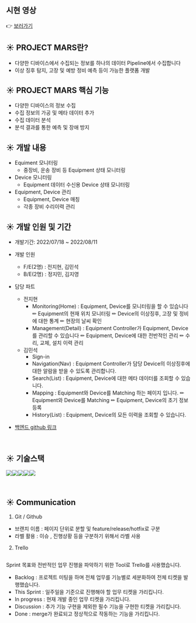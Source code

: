 ## 시현 영상

👉 [보러가기]()
<br />

## ☀️ PROJECT MARS란?

- 다양한 디바이스에서 수집되는 정보를 하나의 데이터 Pipeline에서 수집합니다
- 이상 징후 탐지, 고장 및 예방 정비 예측 등이 가능한 플랫폼 개발

## ☀️ PROJECT MARS 핵심 기능

- 다양한 디바이스의 정보 수집
- 수집 정보의 가공 및 메타 데이터 추가
- 수집 데이터 분석
- 분석 결과를 통한 예측 및 장애 방지
  <br />

## ☀️ 개발 내용

- Equiment 모니터링
  - 중장비, 운송 장비 등 Equipment 상태 모니터링
- Device 모니터링
  - Equipment 데이터 수신용 Device 상태 모니터링
- Equipment, Device 관리
  - Equipment, Device 매칭
  - 각종 장비 수리이력 관리

## ☀️ 개발 인원 및 기간

- 개발기간: 2022/07/18 ~ 2022/08/11

- 개발 인원

  - F/E(2명) : 전지현, 김민석
  - B/E(2명) : 정지민, 김지영

- 담당 파트

  - 전지현
    - Monitoring(Home) : Equipment, Device를 모니터링을 할 수 있습니다
      ✏︎ Equipment의 현재 위치 모니터링
      ✏︎ Device의 이상징후, 고장 및 정비에 대한 통계
      ✏︎ 현장의 날씨 확인
    - Management(Detail) : Equipment Controller가 Equipment, Device를 관리할 수 있습니다
      ✏︎ Equipment, Device에 대한 전반적인 관리
      ✏︎ 수리, 교체, 설치 이력 관리
  - 김민석
    - Sign-in
    - Navigation(Nav) : Equipment Controller가 담당 Device의 이상징후에 대한 알람을 받을 수 있도록 관리합니다.
    - Search(List) : Equipment, Device에 대한 메타 데이터를 조회할 수 있습니다.
    - Mapping : Equipment와 Device를 Matching 하는 페이지 입니다.
      ✏︎ Equipment와 Device를 Matching
      ✏︎ Equipment, Device의 초기 정보 등록
    - History(List) : Equipment, Device의 모든 이력을 조회할 수 있습니다.

- [백엔드 github 링크](https://github.com/jiminnote/Mars_project)

<br />

## ☀️ 기술스택

<img src="https://img.shields.io/badge/react-61DAFB?style=flat-square&logo=react&logoColor=white"/><img src="https://img.shields.io/badge/TypeScript-3178C6?style=flat-square&logo=TypeScript&logoColor=white"/><img src="https://img.shields.io/badge/MobX-FF9955?style=flat-square&logo=MobX&logoColor=white"/><img src="https://img.shields.io/badge/ReactRouter-CA4245?style=flat-square&logo=ReactRouter&logoColor=white"/><img src="https://img.shields.io/badge/TailwindCSS-06B6D4?style=flat-square&logo=TailwindCSS&logoColor=white"/>

<br />

## ☀️ Communication

1. Git / Github

- 브랜치 이름 : 페이지 단위로 분할 및 feature/release/hotfix로 구분
- 라벨 활용 : 이슈 , 진행상황 등을 구분하기 위해서 라벨 사용

2. Trello

<img src=""/>

Sprint 목표와 전반적인 업무 진행을 파악하기 위한 Tool로 Trello를 사용했습니다.

- Backlog : 프로젝트 미팅을 하며 전체 업무를 기능별로 세분화하여 전체 티켓을 발행했습니다.
- This Sprint : 일주일을 기준으로 진행해야 할 업무 티켓을 가리킵니다.
- In progress : 현재 개발 중인 업무 티켓을 가리킵니다.
- Discussion : 추가 기능 구현을 제외한 필수 기능을 구현한 티켓을 가리킵니다.
- Done : merge가 완료되고 정상적으로 작동하는 기능을 가리킵니다.
